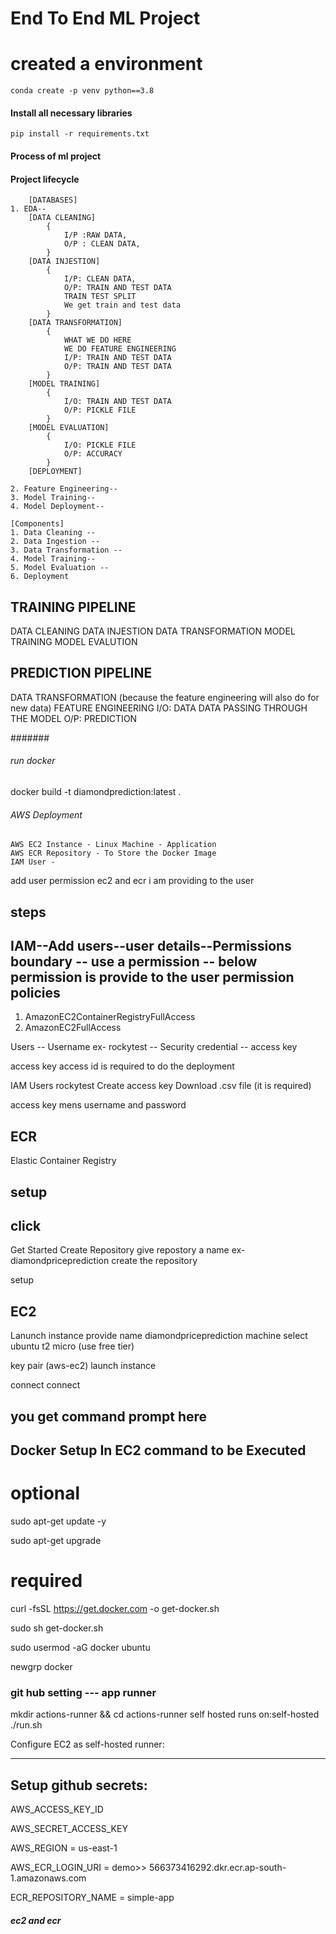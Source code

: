 # End To End ML Project

# created a environment

```
conda create -p venv python==3.8
```

#### Install all necessary libraries
```
pip install -r requirements.txt
```


#### Process of ml project
#### Project lifecycle
```
    [DATABASES]
1. EDA--
    [DATA CLEANING] 
        { 
            I/P :RAW DATA, 
            O/P : CLEAN DATA,
        }   
    [DATA INJESTION]
        {
            I/P: CLEAN DATA,
            O/P: TRAIN AND TEST DATA 
            TRAIN TEST SPLIT
            We get train and test data
        }
    [DATA TRANSFORMATION]
        {
            WHAT WE DO HERE
            WE DO FEATURE ENGINEERING
            I/P: TRAIN AND TEST DATA
            O/P: TRAIN AND TEST DATA
        }
    [MODEL TRAINING]
        {
            I/O: TRAIN AND TEST DATA
            O/P: PICKLE FILE
        }
    [MODEL EVALUATION]
        {
            I/O: PICKLE FILE
            O/P: ACCURACY
        }
    [DEPLOYMENT]

2. Feature Engineering--
3. Model Training--
4. Model Deployment--

[Components]
1. Data Cleaning -- 
2. Data Ingestion -- 
3. Data Transformation -- 
4. Model Training-- 
5. Model Evaluation -- 
6. Deployment
```







TRAINING PIPELINE
-----------------
DATA CLEANING
DATA INJESTION
DATA TRANSFORMATION
MODEL TRAINING
MODEL EVALUTION

PREDICTION PIPELINE
--------------------
DATA TRANSFORMATION (because the feature engineering will also do for new data)
FEATURE ENGINEERING
I/O: DATA
    DATA PASSING THROUGH THE MODEL
O/P: PREDICTION



#######


###### run docker
docker build -t diamondprediction:latest .


###### AWS Deployment
```
AWS EC2 Instance - Linux Machine - Application
AWS ECR Repository - To Store the Docker Image
IAM User - 
```
add user
permission ec2 and ecr i am providing to the user

steps
------
IAM--Add users--user details--Permissions boundary -- use a permission -- below permission is provide to the user
permission policies
-------------------------
1. AmazonEC2ContainerRegistryFullAccess
2. AmazonEC2FullAccess

Users -- Username ex- rockytest -- Security credential 
        -- access key 

access key 
access id 
is required to do the deployment

IAM
Users
rockytest
Create access key
Download .csv file (it is required)

access key mens username and password



ECR
----
Elastic Container Registry

setup
------

click 
-----------
Get Started
Create Repository
give repostory a name ex- diamondpriceprediction
create the repository


setup

EC2 
----
Lanunch instance
provide name diamondpriceprediction
machine select ubuntu
t2 micro (use free tier)


key pair (aws-ec2)
launch instance

connect 
connect 

you get command prompt here
-----------------------------

Docker Setup In EC2 command to be Executed
-------------------------------------------
# optional 
sudo apt-get update -y

sudo apt-get upgrade

# required
curl -fsSL https://get.docker.com -o get-docker.sh

sudo sh get-docker.sh

sudo usermod -aG docker ubuntu

newgrp docker


### git hub setting --- app runner 
mkdir actions-runner && cd actions-runner
self hosted 
runs on:self-hosted
./run.sh


Configure EC2 as self-hosted runner:

-----------------------
Setup github secrets:
-----------------------
AWS_ACCESS_KEY_ID

AWS_SECRET_ACCESS_KEY

AWS_REGION = us-east-1

AWS_ECR_LOGIN_URI = demo>> 566373416292.dkr.ecr.ap-south-1.amazonaws.com

ECR_REPOSITORY_NAME = simple-app

##### ec2 and ecr

